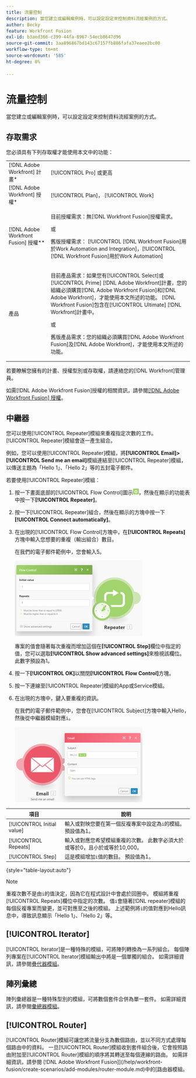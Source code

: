 ```yaml
---
title: 流量控制
description: 當您建立或編輯案例時，可以設定設定來控制資料流經案例的方式。
author: Becky
feature: Workfront Fusion
exl-id: b3aed366-c399-44fa-8967-54ecb8647d96
source-git-commit: 3aa896867bd143c67157fb886fafa37eaee2bc00
workflow-type: tm+mt
source-wordcount: '585'
ht-degree: 0%

---
```


# 流量控制

當您建立或編輯案例時，可以設定設定來控制資料流經案例的方式。

## 存取需求

您必須具有下列存取權才能使用本文中的功能：

<table style="table-layout:auto"> 
 <col> 
 <col> 
 <tbody> 
  <tr> 
   <td role="rowheader">[!DNL Adobe Workfront] 計畫*</td>
  <td> <p>[!UICONTROL Pro] 或更高</p> </td>
  </tr> 
  <tr data-mc-conditions=""> 
   <td role="rowheader">[!DNL Adobe Workfront] 授權*</td>
   <td> <p>[!UICONTROL Plan]， [!UICONTROL Work]</p> </td> 
  </tr> 
  <tr> 
   <td role="rowheader">[!DNL Adobe Workfront Fusion] 授權**</td> 
   <td>
   <p>目前授權需求：無[!DNL Workfront Fusion]授權需求。</p>
   <p>或</p>
   <p>舊版授權需求： [!UICONTROL [!DNL Workfront Fusion]用於Work Automation and Integration]，[!UICONTROL [!DNL Workfront Fusion]用於Work Automation]</p>
   </td> 
  </tr> 
  <tr> 
   <td role="rowheader">產品</td> 
   <td>
   <p>目前產品需求：如果您有[!UICONTROL Select]或[!UICONTROL Prime] [!DNL Adobe Workfront]計畫，您的組織必須購買[!DNL Adobe Workfront Fusion]和[!DNL Adobe Workfront]，才能使用本文所述的功能。 [!DNL Workfront Fusion]包含在[!UICONTROL Ultimate] [!DNL Workfront]計畫中。</p>
   <p>或</p>
   <p>舊版產品需求：您的組織必須購買[!DNL Adobe Workfront Fusion]及[!DNL Adobe Workfront]，才能使用本文所述的功能。</p>
   </td> 
  </tr> 
 </tbody> 
</table>

若要瞭解您擁有的計畫、授權型別或存取權，請連絡您的[!DNL Workfront]管理員。

如需[!DNL Adobe Workfront Fusion]授權的相關資訊，請參閱[[!DNL Adobe Workfront Fusion] 授權](/help/workfront-fusion/set-up-and-manage-workfront-fusion/licensing-operations-overview/license-automation-vs-integration.md)。

## 中繼器

您可以使用[!UICONTROL Repeater]模組來重複指定次數的工作。 [!UICONTROL Repeater]模組會逐一產生組合。

例如，您可以使用[!UICONTROL Repeater]模組，將&#x200B;**[!UICONTROL Email]>[!UICONTROL Send me an email]**&#x200B;模組連結至[!UICONTROL Repeater]模組，以傳送主題為「Hello 1」、「Hello 2」等的五封電子郵件。

若要使用[!UICONTROL Repeater]模組：

1. 按一下畫面底部的[!UICONTROL Flow Control]圖示![流量控制圖示](/help/workfront-fusion/references/apps-and-modules/assets/flow-control-icon.gif)，然後在顯示的功能表中按一下&#x200B;**[!UICONTROL Repeater]**。
1. 按一下[!UICONTROL Repeater]組合，然後在顯示的方塊中按一下&#x200B;**[!UICONTROL Connect automatically]**。
1. 在出現的[!UICONTROL Flow Control]方塊中，在&#x200B;**[!UICONTROL Repeats]**&#x200B;方塊中輸入您想要的重複（輸出組合）數目。

   在我們的電子郵件範例中，您會輸入5。

   ![中繼器](/help/workfront-fusion/references/apps-and-modules/assets/repeater-2-350x207.png)

   專案的值會隨著每次重複而增加這個在&#x200B;**[!UICONTROL Step]**&#x200B;欄位中指定的值，您可以選取&#x200B;**[!UICONTROL Show advanced settings]**&#x200B;來檢視該欄位。 此數字預設為1。

1. 按一下&#x200B;**[!UICONTROL OK]**&#x200B;以關閉&#x200B;**[!UICONTROL Flow Control]**&#x200B;方塊。

1. 按一下連線至[!UICONTROL Repeater]模組的App或Service模組。
1. 在出現的方塊中，鍵入要重複的資訊。

   在我們的電子郵件範例中，您會在[!UICONTROL Subject]方塊中輸入Hello，然後從中繼器模組對應`i`。

   ![中繼器](/help/workfront-fusion/references/apps-and-modules/assets/repeater-3-350x207.png)

| 項目 | 說明 |
|---|---|
| [!UICONTROL Initial value] | 輸入或對映您要在第一個反複專案中設定為`i`的模組。 預設值為1。 |
| [!UICONTROL Repeats] | 輸入或對應您希望模組重複的次數。 此數字必須大於或等於0，且小於或等於10,000。 |
| [!UICONTROL Step] | 這是模組增加`i`值的數目。 預設值為1。 |

{style="table-layout:auto"}

>[!NOTE]
>
>重複次數不是由`i`的值決定，因為它在程式設計中會處於回圈中。 模組將重複[!UICONTROL Repeats]欄位中指定的次數。 值`i`會隨著[!DNL repeater]模組的每個反複專案而變更，並可對應至之後的模組。 上述範例將`i`的值對應到Hello訊息中，導致訊息顯示「Hello 1」、「Hello 2」等。

## [!UICONTROL Iterator]

[!UICONTROL Iterator]是一種特殊的模組，可將陣列轉換為一系列組合。 每個陣列專案在[!UICONTROL Iterator]模組輸出中將是一個單獨的組合。 如需詳細資訊，請參閱[疊代器模組](/help/workfront-fusion/references/modules/iterator-module.md)。

## 陣列彙總

陣列彙總器是一種特殊型別的模組，可將數個套件合併為單一套件。 如需詳細資訊，請參閱[彙總器模組](/help/workfront-fusion/references/modules/aggregator-module.md)。

## [!UICONTROL Router]

[!UICONTROL Router]模組可讓您將流量分支為數個路由，並以不同方式處理每個路由中的資料。 一旦[!UICONTROL Router]模組收到套件組合後，它會按照路由附加至[!UICONTROL Router]模組的順序將其轉送至每個連線的路由。 如需詳細資訊，請參閱 [!DNL Adobe Workfront Fusion]](/help/workfront-fusion/create-scenarios/add-modules/router-module.md)中的[路由器模組。

<!--
<div>
<h2>Directives</h2>
<p>The error handling directives allow you to control how your scenario reacts to errors. For more information, see <a href="/help/workfront-fusion/create-scenarios/config-error-handling/advanced-error-handling.md" class="MCXref xref">Advanced error handling in Adobe Workfront Fusion</a> and <a href="/help/workfront-fusion/references/errors/directives-for-error-handling.md" class="MCXref xref">Directives for error handling in Adobe Workfront Fusion</a>.</p>
</div>
-->
